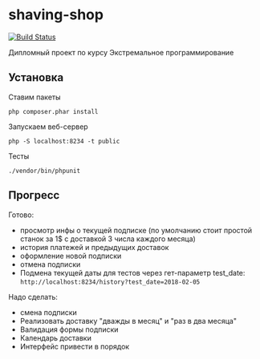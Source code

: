 # shaving-shop

[![Build Status](https://travis-ci.org/SamelVhatargh/shaving-shop.svg?branch=master)](https://travis-ci.org/SamelVhatargh/shaving-shop)

Дипломный проект по курсу Экстремальное программирование

## Установка
Ставим пакеты
```
php composer.phar install
```

Запускаем веб-сервер
```
php -S localhost:8234 -t public
```
Тесты
```
./vendor/bin/phpunit
```

## Прогресс
Готово:
- просмотр инфы о текущей подписке (по умолчанию стоит простой станок за 1$ с доставкой 3 числа каждого месяца)
- история платежей и предыдущих доставок
- оформление новой подписки
- отмена подписки
- Подмена текущей даты для тестов через гет-параметр test_date: `http://localhost:8234/history?test_date=2018-02-05`

Надо сделать:
- смена подписки
- Реализовать доставку "дважды в месяц" и "раз в два месяца"
- Валидация формы подписки
- Календарь доставки
- Интерфейс привести в порядок